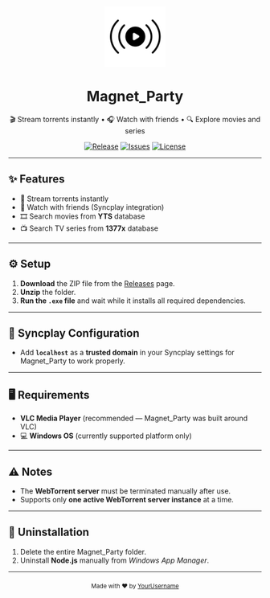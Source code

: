 <p align="center">
  <img src="icon.png" alt="Magnet_Party Logo" width="120" />
</p>

<h1 align="center">Magnet_Party</h1>

<p align="center">
  🎬 Stream torrents instantly • 🎧 Watch with friends • 🔍 Explore movies and series
</p>

<p align="center">
  <a href="https://github.com/jobayer1n1/Magnet_Party/releases"><img src="https://img.shields.io/github/v/release/jobayer1n1/Magnet_Party?style=for-the-badge&color=CBF3BB" alt="Release"></a>
  <a href="https://github.com/jobayer1n1/Magnet_Party/issues"><img src="https://img.shields.io/github/issues/jobayer1n1/Magnet_Party?style=for-the-badge&color=BBDCE5" alt="Issues"></a>
  <a href="https://github.com/jobayer1n1/Magnet_Party/LICENSE"><img src="https://img.shields.io/github/license/jobayer1n1/Magnet_Party?style=for-the-badge&color=F5EFE6" alt="License"></a>
</p>

---

## ✨ Features
- 🚀 Stream torrents instantly  
- 👥 Watch with friends (Syncplay integration)  
- 🎞️ Search movies from **YTS** database  
- 📺 Search TV series from **1377x** database  

---

## ⚙️ Setup
1. **Download** the ZIP file from the [Releases](https://github.com/YourUsername/Magnet_Party/releases) page.  
2. **Unzip** the folder.  
3. **Run the `.exe` file** and wait while it installs all required dependencies.  

---

## 🧩 Syncplay Configuration
- Add **`localhost`** as a **trusted domain** in your Syncplay settings for Magnet_Party to work properly.  

---

## 🖥️ Requirements
- **VLC Media Player** (recommended — Magnet_Party was built around VLC)
- 💻 **Windows OS** (currently supported platform only)

---

## ⚠️ Notes
- The **WebTorrent server** must be terminated manually after use.  
- Supports only **one active WebTorrent server instance** at a time.  

---

## 🧹 Uninstallation
1. Delete the entire Magnet_Party folder.  
2. Uninstall **Node.js** manually from *Windows App Manager*.  

---

<p align="center">
  <sub>Made with ❤️ by <a href="https://github.com/YourUsername">YourUsername</a></sub>
</p>
